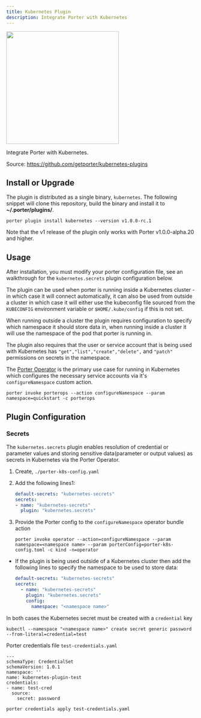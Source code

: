 ```yaml
---
title: Kubernetes Plugin
description: Integrate Porter with Kubernetes
---
```


<img src="/images/mixins/kubernetes.svg" class="mixin-logo" style="width: 300px"/>

Integrate Porter with Kubernetes.

Source: https://github.com/getporter/kubernetes-plugins

## Install or Upgrade

The plugin is distributed as a single binary, `kubernetes`.
The following snippet will clone this repository, build the binary and install it to **~/.porter/plugins/**.

```
porter plugin install kubernetes --version v1.0.0-rc.1
```

Note that the v1 release of the plugin only works with Porter v1.0.0-alpha.20 and higher.

## Usage

After installation, you must modify your porter configuration file, see an
walkthrough for the `kubernetes.secrets` plugin configuration below.

The plugin can be used when porter is running inside a Kubernetes cluster - in which case it will connect automatically, it can also be used from outside a cluster in which case it will either use the kubeconfig file sourced from the `KUBECONFIG` environment variable or `$HOME/.kube/config` if this is not set.

When running outside a cluster the plugin requires configuration to specify which namespace it should store data in, when running inside a cluster it will use the namespace of the pod that porter is running in.

The plugin also requires that the user or service account that is being used with Kubernetes has `"get","list","create","delete",` and `"patch"` permissions on secrets in the namespace.

The [Porter Operator](https://github.com/getporter/operator) is the primary use case
for running in Kubernetes which configures the necessary service accounts via 
it's `configureNamespace` custom action.

```
porter invoke porterops --action configureNamespace --param namespace=quickstart -c porterops
```

## Plugin Configuration

### Secrets

The `kubernetes.secrets` plugin enables resolution of credential or parameter values and storing sensitive data(parameter or output values) as secrets in Kubernetes via the Porter Operator.

1. Create, `./porter-k8s-config.yaml`
1. Add the following lines1:

    ```yaml
    default-secrets: "kubernetes-secrets"
    secrets:
    - name: "kubernetes-secrets"
      plugin: "kubernetes.secrets"
    ```
1. Provide the Porter config to the `configureNamespace` operator bundle action

    ```
    porter invoke operator --action=configureNamespace --param namespace=<namespace name> --param porterConfig=porter-k8s-config.toml -c kind -n=operator
    ```

* If the plugin is being used outside of a Kubernetes cluster then add the following lines to specify the namespace to be used to store data:

    ```yaml
    default-secrets: "kubernetes-secrets"
    secrets:
      - name: "kubernetes-secrets"
        plugin: "kubernetes.secrets"
        config:
          namespace: "<namespace name>"
    ```

In both cases the Kubernetes secret must be created with a `credential` key
```
kubectl --namespace "<namespace name>" create secret generic password --from-literal=credential=test 
```

Porter credentials file `test-credentials.yaml`
```
---
schemaType: CredentialSet
schemaVersion: 1.0.1
namespace: ''
name: kubernetes-plugin-test
credentials:
- name: test-cred
  source:
    secret: password
```

```
porter credentials apply test-credentials.yaml
```

